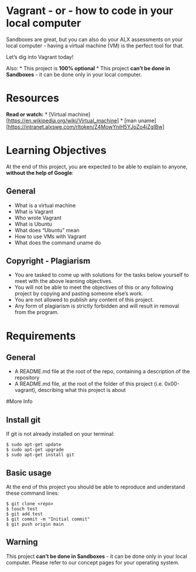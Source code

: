 # Vagrant - or - how to code in your local computer
Sandboxes are great, but you can also do your ALX assessments on your local computer - having a virtual machine (VM) is the perfect tool for that.

Let’s dig into Vagrant today!

Also:
    * This project is **100% optional**
    * This project **can’t be done in Sandboxes** - it can be done only in your local computer.


# Resources
**Read or watch:**
    * [Virtual machine][https://en.wikipedia.org/wiki/Virtual_machine]
    * [man uname][https://intranet.alxswe.com/rltoken/Z4MowYniH5YJoZo4jZgIBw] 



# Learning Objectives
At the end of this project, you are expected to be able to explain to anyone, **without the help of Google**:
## General
   * What is a virtual machine
   * What is Vagrant
   * Who wrote Vagrant
   * What is Ubuntu
   * What does “Ubuntu” mean
   * How to use VMs with Vagrant
   * What does the command uname  do
## Copyright - Plagiarism

   * You are tasked to come up with solutions for the tasks below yourself to meet with the above learning objectives.
   * You will not be able to meet the objectives of this or any following project by copying and pasting someone else’s work.
   * You are not allowed to publish any content of this project.
   * Any form of plagiarism is strictly forbidden and will result in removal from the program.

# Requirements

## General 
   * A README.md file at the root of the repo, containing a description of the repository
   * A README.md file, at the root of the folder of this project (i.e. 0x00-vagrant), describing what this project is about

#More Info

## Install git

If git is not already installed on your terminal:
~~~~
$ sudo apt-get update
$ sudo apt-get upgrade
$ sudo apt-get install git
~~~~
## Basic usage

At the end of this project you should be able to reproduce and understand these command lines:

~~~~
$ git clone <repo>
$ touch test
$ git add test
$ git commit -m "Initial commit"
$ git push origin main
~~~~
## Warning
This project **can’t be done in Sandboxes** - it can be done only in your local computer. Please refer to our concept pages for your operating system.



